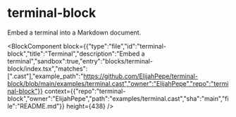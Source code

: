 # terminal-block

Embed a terminal into a Markdown document.

<BlockComponent block={{"type":"file","id":"terminal-block","title":"Terminal","description":"Embed a terminal","sandbox":true,"entry":"blocks/terminal-block/index.tsx","matches":[".cast"],"example_path":"https://github.com/ElijahPepe/terminal-block/blob/main/examples/terminal.cast","owner":"ElijahPepe","repo":"terminal-block"}} context={{"repo":"terminal-block","owner":"ElijahPepe","path":"examples/terminal.cast","sha":"main","file":"README.md"}} height={438} />